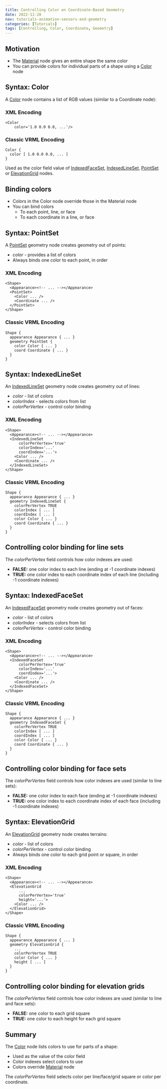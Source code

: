 ```yaml
---
title: Controlling Color on Coordinate-Based Geometry
date: 2022-11-28
nav: tutorials-animation-sensors-and-geometry
categories: [Tutorials]
tags: [Controlling, Color, Coordinate, Geometry]
---
```

## Motivation

- The [Material](/x_ite/components/shape/material/) node gives an entire shape the same color
- You can provide colors for individual parts of a shape using a [Color](/x_ite/components/rendering/color/) node

## Syntax: Color

A [Color](/x_ite/components/rendering/color/) node contains a list of RGB values (similar to a Coordinate node):

### XML Encoding

```x3d
<Color
    color='1.0 0.0 0.0, ...'/>
```

### Classic VRML Encoding

```vrml
Color {
  color [ 1.0 0.0 0.0, ... ]
}
```

Used as the color field value of [IndexedFaceSet](/x_ite/components/geometry3d/indexedfaceset/), [IndexedLineSet](/x_ite/components/rendering/indexedlineset/), [PointSet](/x_ite/components/rendering/pointset/) or [ElevationGrid](/x_ite/components/geometry3d/elevationgrid/) nodes.

## Binding colors

- Colors in the Color node override those in the Material node
- You can bind colors
  - To each point, line, or face
  - To each coordinate in a line, or face

## Syntax: PointSet

A [PointSet](/x_ite/components/rendering/pointset/) geometry node creates geometry out of points:

- *color* - provides a list of colors
- Always binds one color to each point, in order

### XML Encoding

```x3d
<Shape>
  <Appearance><!-- ... --></Appearance>
  <PointSet>
    <Color ... />
    <Coordinate ... />
  </PointSet>
</Shape>
```

### Classic VRML Encoding

```vrml
Shape {
  appearance Appearance { ... }
  geometry PointSet {
    color Color { ... }
    coord Coordinate { ... }
  }
}
```

## Syntax: IndexedLineSet

An [IndexedLineSet](/x_ite/components/rendering/indexedlineset/) geometry node creates geometry out of lines:

- *color* - list of colors
- *colorIndex* - selects colors from list
- *colorPerVertex* - control color binding

### XML Encoding

```x3d
<Shape>
  <Appearance><!-- ... --></Appearance>
  <IndexedLineSet
      colorPerVertex='true'
      colorIndex='...'
      coordIndex='...'>
    <Color ... />
    <Coordinate ... />
  </IndexedLineSet>
</Shape>
```

### Classic VRML Encoding

```vrml
Shape {
  appearance Appearance { ... }
  geometry IndexedLineSet {
    colorPerVertex TRUE
    colorIndex [ ... ]
    coordIndex [ ... ]
    color Color { ... }
    coord Coordinate { ... }
  }
}
```

## Controlling color binding for line sets

The *colorPerVertex* field controls how color indexes are used:

- **FALSE:** one color index to each line (ending at -1 coordinate indexes)
- **TRUE:** one color index to each coordinate index of each line (including -1 coordinate indexes)

## Syntax: IndexedFaceSet

An [IndexedFaceSet](/x_ite/components/geometry3d/indexedfaceset/) geometry node creates geometry out of faces:

- *color* - list of colors
- *colorIndex* - selects colors from list
- *colorPerVertex* - control color binding

### XML Encoding

```x3d
<Shape>
  <Appearance><!-- ... --></Appearance>
  <IndexedFaceSet
      colorPerVertex='true'
      colorIndex='...'
      coordIndex='...'>
    <Color ... />
    <Coordinate ... />
  </IndexedFaceSet>
</Shape>
```

### Classic VRML Encoding

```vrml
Shape {
  appearance Appearance { ... }
  geometry IndexedFaceSet {
    colorPerVertex TRUE
    colorIndex [ ... ]
    coordIndex [ ... ]
    color Color { ... }
    coord Coordinate { ... }
  }
}
```

## Controlling color binding for face sets

The *colorPerVertex* field controls how color indexes are used (similar to line sets):

- **FALSE:** one color index to each face (ending at -1 coordinate indexes)
- **TRUE:** one color index to each coordinate index of each face (including -1 coordinate indexes)

## Syntax: ElevationGrid

An [ElevationGrid](/x_ite/components/geometry3d/elevationgrid/) geometry node creates terrains:

- *color* - list of colors
- *colorPerVertex* - control color binding
- Always binds one color to each grid point or square, in order

### XML Encoding

```x3d
<Shape>
  <Appearance><!-- ... --></Appearance>
  <ElevationGrid
      ...
      colorPerVertex='true'
      height='...'>
    <Color ... />
  </ElevationGrid>
</Shape>
```

### Classic VRML Encoding

```vrml
Shape {
  appearance Appearance { ... }
  geometry ElevationGrid {
    ...
    colorPerVertex TRUE
    color Color { ... }
    height [ ... ]
  }
}
```

## Controlling color binding for elevation grids

The *colorPerVertex* field controls how color indexes are used (similar to line and face sets):

- **FALSE:** one color to each grid square
- **TRUE:** one color to each height for each grid square

## Summary

The [Color](/x_ite/components/rendering/color/) node lists colors to use for parts of a shape:

- Used as the value of the color field
- Color indexes select colors to use
- Colors override [Material](/x_ite/components/shape/material/) node

The *colorPerVertex* field selects color per line/face/grid square or color per coordinate.
